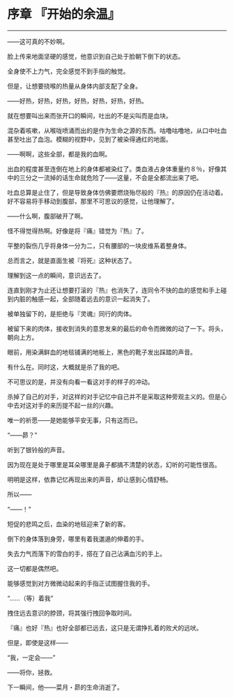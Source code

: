 # 序章 『开始的余温』

------

――这可真的不妙啊。

脸上传来地面坚硬的感觉，他意识到自己处于脸朝下倒下的状态。

全身使不上力气，完全感觉不到手指的触觉。

但是，让想要挠喉的热量从身体内部支配了全身。

――好热，好热，好热，好热，好热，好热，好热。

就在想要叫出来而张开口的瞬间，吐出的不是尖叫而是血块。

混杂着咳嗽，从喉咙喷涌而出的是作为生命之源的东西。咕噜咕噜地，从口中吐血甚至吐出了血泡。模糊的视野中，见到了被染得通红的地面。

――啊啊，这些全部，都是我的血啊。

出血的程度甚至连倒在地上的身体都被染红了。类血液占身体重量约８％，好像其中的三分之一流掉的话生命就危险了――这量，不会是全都流出来了吧。

吐血总算是止住了，但是导致身体仿佛要燃烧殆尽般的『热』的原因仍在活动着。好不容易将手移动到腹部，那里不可思议的感觉，让他理解了。

――什么啊，腹部破开了啊。

怪不得觉得热啊。好像是将『痛』错觉为『热』了。

平整的裂伤几乎将身体一分为二，只有腰部的一块皮维系着整身体。

总而言之，就是直面生被『将死』这种状态了。

理解到这一点的瞬间，意识远去了。

连直到刚才为止还让想要打滚的『热』也消失了，连同令不快的血的感觉和手上碰到内脏的触感一起，全部随着远去的意识一起消失了。

被单独留下的，是拒绝与『灵魂』同行的肉体。

被留下来的肉体，接收到消失的意思发来的最后的命令而微微的动了一下。将头，朝向上方。

眼前，用染满鲜血的地毯铺满的地板上，黑色的靴子发出踩踏的声音。

有什么在。同时这，大概就是杀了我的吧。

不可思议的是，并没有向看一看这对手的样子的冲动。

杀掉了自己的对手，对这样的对手记忆中自己并不是采取这种旁观主义的。但是心中去对这对手的来历提不起一丝的兴趣。

唯一的祈愿――是她能够平安无事，只有这而已。

“――昴？”

听到了银铃般的声音。

因为现在是处于哪里是耳朵哪里是鼻子都搞不清楚的状态，幻听的可能性很高。

明明是这样，依靠记忆再现出来的声音，却让感到心情舒畅。

所以――

“――！”

短促的悲鸣之后，血染的地毯迎来了新的客。

倒下的身体落到身旁，哪里有着我邋遢的伸着的手。

失去力气而落下的雪白的手，搭在了自己沾满血污的手上。

这一切都是偶然吧。

能够感觉到对方微微动起来的手指正试图握住我的手。

“……（等）着我”

拽住远去意识的脖颈，将其强行拽回争取时间。

『痛』也好『热』也好全部都已远去，这只是无谓挣扎着的败犬的远吠。

但是，即使是这样――

“我，一定会――”

――将你，拯救。

下一瞬间，他――菜月・昴的生命消逝了。
